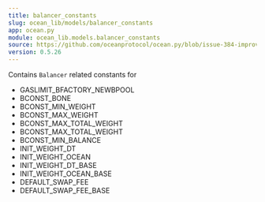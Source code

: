 ```yaml
---
title: balancer_constants
slug: ocean_lib/models/balancer_constants
app: ocean.py
module: ocean_lib.models.balancer_constants
source: https://github.com/oceanprotocol/ocean.py/blob/issue-384-improve-docs/ocean_lib/models/balancer_constants.py
version: 0.5.26
---
```

Contains `Balancer` related constants for
- GASLIMIT_BFACTORY_NEWBPOOL
- BCONST_BONE
- BCONST_MIN_WEIGHT
- BCONST_MAX_WEIGHT
- BCONST_MAX_TOTAL_WEIGHT
- BCONST_MAX_TOTAL_WEIGHT
- BCONST_MIN_BALANCE
- INIT_WEIGHT_DT
- INIT_WEIGHT_OCEAN
- INIT_WEIGHT_DT_BASE
- INIT_WEIGHT_OCEAN_BASE
- DEFAULT_SWAP_FEE
- DEFAULT_SWAP_FEE_BASE

